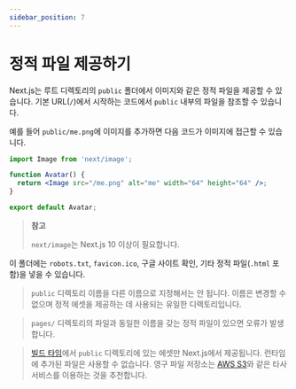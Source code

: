 ```yaml
---
sidebar_position: 7
---
```


# 정적 파일 제공하기

Next.js는 루트 디렉토리의 `public` 폴더에서 이미지와 같은 정적 파일을 제공할 수 있습니다. 기본 URL(`/`)에서 시작하는 코드에서 `public` 내부의 파일을 참조할 수 있습니다.

예를 들어 `public/me.png`에 이미지를 추가하면 다음 코드가 이미지에 접근할 수 있습니다.

```jsx
import Image from 'next/image';

function Avatar() {
  return <Image src="/me.png" alt="me" width="64" height="64" />;
}

export default Avatar;
```

> **참고**
>
> `next/image`는 Next.js 10 이상이 필요합니다.

이 폴더에는 `robots.txt`, `favicon.ico`, 구글 사이트 확인, 기타 정적 파일(`.html` 포함)을 넣을 수 있습니다.

> `public` 디렉토리 이름을 다른 이름으로 지정해서는 안 됩니다. 이름은 변경할 수 없으며 정적 에셋을 제공하는 데 사용되는 유일한 디렉토리입니다.

> `pages/` 디렉토리의 파일과 동일한 이름을 갖는 정적 파일이 있으면 오류가 발생합니다.

> [빌드 타임](https://nextjs.org/docs/api-reference/cli#build)에서 `public` 디렉토리에 있는 에셋만 Next.js에서 제공됩니다. 런타임에 추가된 파일은 사용할 수 없습니다. 영구 파일 저장소는 [AWS S3](https://aws.amazon.com/s3/)와 같은 타사 서비스를 이용하는 것을 추천합니다.

